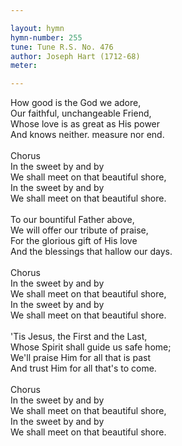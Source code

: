 ```yaml
---

layout: hymn
hymn-number: 255
tune: Tune R.S. No. 476
author: Joseph Hart (1712-68)
meter: 

---
```

How good is the God we adore,<br>Our faithful, unchangeable Friend,<br>Whose love is as great as His power<br>And knows neither. measure nor end.<br><br>Chorus<br>In the sweet by and by<br>We shall meet on that beautiful shore,<br>In the sweet by and by<br>We shall meet on that beautiful shore.<br><br>To our bountiful Father above,<br>We will offer our tribute of praise,<br>For the glorious gift of His love<br>And the blessings that hallow our days.<br><br>Chorus<br>In the sweet by and by<br>We shall meet on that beautiful shore,<br>In the sweet by and by<br>We shall meet on that beautiful shore.<br><br>'Tis Jesus, the First and the Last,<br>Whose Spirit shall guide us safe home;<br>We'll praise Him for all that is past<br>And trust Him for all that's to come.<br><br>Chorus<br>In the sweet by and by<br>We shall meet on that beautiful shore,<br>In the sweet by and by<br>We shall meet on that beautiful shore.<br><br><br>
